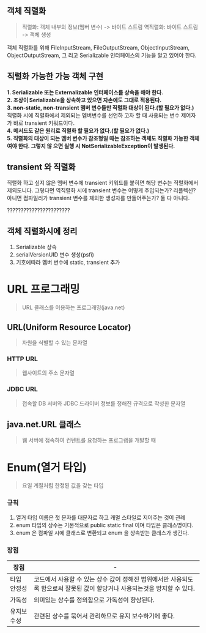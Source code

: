 ## 객체 직렬화
> 직렬화: 객체 내부의 정보(멤버 변수) -> 바이트 스트림
> 역직렬화: 바이트 스트림 -> 객체 생성

객체 직렬화를 위해
FileInputStream, FileOutputStream, ObjectInputStream, ObjectOutputStream, 그 리고 Serializable 인터페이스의 기능을 알고 있어야 한다.

## 직렬화 가능한 가능 객체 구현
**1. Serializable 또는 Externalizable 인터페이스를 상속을 해야 한다.**<br>
**2. 조상이 Serializable을 상속하고 있으면 자손에도 그대로 적용된다.**<br>
**3. non-static, non-transient 멤버 변수들만 직렬화 대상이 된다.(할 필요가 없다.)**<br>
직렬화 시에 직렬화에서 제외되는 멤버변수를 선언하 고자 할 때 사용되는 변수 제어자가 바로 transient 키워드이다.<br>
**4. 메서드도 같은 원리로 직렬화 할 필요가 없다.(할 필요가 없다.)** <br>
**5. 직렬화의 대상이 되는 멤버 변수가 참조형일 때는 참조하는 객체도 직렬화 가능한 객체여야 한다. 그렇지 않 으면 실행 시 NotSerializableException이 발생된다.**

## transient 와 직렬화
직렬화 하고 싶지 않은 멤버 변수에 transient 키워드를 붙히면 해당 변수는 직렬화에서 제외도니다.
그렇다면 역직렬화 시에 transient 변수는 어떻게 주입되는가? 리플렉션? 아니면 컴파일러가 transient 변수를 제외한 생성자를 만들어주는가?
둘 다 아니다.

???????????????????????

## 객체 직렬화시에 정리
1. Serializable 상속 
2. serialVersionUID 변수 생성(psfi)
3. 기호에따라 멤버 변수에 static, transient 추가 

# URL 프로그래밍
> URL 클래스를 이용하는 프로그래밍(java.net)

## URL(Uniform Resource Locator)
> 자원을 식별할 수 있는 문자열

### HTTP URL
> 웹사이트의 주소 문자열

### JDBC URL
> 접속할 DB 서버와 JDBC 드라이버 정보를 정해진 규격으로 작성한 문자열

## java.net.URL 클래스
> 웹 서버에 접속하여 컨텐트를 요청하는 프로그램을 개발할 때

# Enum(열거 타입)
> 요일 계절처럼 한정된 값을 갖는 타입
 
### 규칙
1. 열거 타입 이름은 첫 문자를 대문자로 하고 캐멀 스타일로 지어주는 것이 관례
2. enum 타입의 상수는 기본적으로 public static final 이며 타입은 클래스명이다.
3. enum 은 컴파일 시에 클래스로 변환되고 enum 을 상속받는 클래스가 생긴다. 

### 장점
| 장점     | -                                                                     
|--------|-----------------------------------------------------------------------|   
| 타입 안정성 | 코드에서 사용할 수 있는 상수 값이 정해진 범위에서만 사용되도록 함으로써 잘못된 값이 할당거나 사용되는것을 방지할 수 있다. |
| 가독성    | 의미있는 상수를 정의함으로 가독성이 향상된다.                                             |
| 유지보수성  | 관련된 상수를 묶어서 관리하므로 유지 보수하기에 좋다.                                        |







